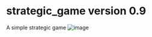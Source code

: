 # strategic_game version 0.9
A simple strategic game 
![image](https://github.com/user-attachments/assets/f555b29f-6088-435d-aaa6-2ca26cc11953)
